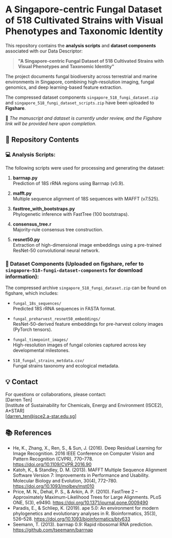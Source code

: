 # A Singapore-centric Fungal Dataset of 518 Cultivated Strains with Visual Phenotypes and Taxonomic Identity

This repository contains the **analysis scripts** and **dataset components** associated with our Data Descriptor:

> **"A Singapore-centric Fungal Dataset of 518 Cultivated Strains with Visual Phenotypes and Taxonomic Identity"**

The project documents fungal biodiversity across terrestrial and marine environments in Singapore, combining high-resolution imaging, fungal genomics, and deep learning-based feature extraction.

The compressed dataset components `singapore_518_fungi_dataset.zip` and `singapore_518_fungi_dataset_scripts.zip` have been uploaded to **Figshare**.  

📝 _The manuscript and dataset is currently under review, and the Figshare link will be provided here upon completion._

## 📂 Repository Contents

### 💻 Analysis Scripts:
The following scripts were used for processing and generating the dataset:

1. **barrnap.py**  
   Prediction of 18S rRNA regions using Barrnap (v0.9).

2. **mafft.py**  
   Multiple sequence alignment of 18S sequences with MAFFT (v7.525).

3. **fasttree_with_bootstraps.py**  
   Phylogenetic inference with FastTree (100 bootstraps).

4. **consensus_tree.r**  
   Majority-rule consensus tree construction.

5. **resnet50.py**  
   Extraction of high-dimensional image embeddings using a pre-trained ResNet-50 convolutional neural network.

### 🍄 Dataset Components (Uploaded on figshare, refer to `singapore-518-fungi-dataset-components` for download information):
The compressed archive `singapore_518_fungi_dataset.zip` can be found on figshare, which includes:

- `fungal_18s_sequences/`  
  Predicted 18S rRNA sequences in FASTA format.

- `fungal_preharvest_resnet50_embeddings/`  
  ResNet-50-derived feature embeddings for pre-harvest colony images (PyTorch tensors).

- `fungal_timepoint_images/`  
  High-resolution images of fungal colonies captured across key developmental milestones. 

- `518_fungal_strains_metdata.csv/`  
  Fungal strains taxonomy and ecological metadata.
  
## 💡 Contact
For questions or collaborations, please contact:  
[Darren Ten]  
[Institute of Sustainability for Chemicals, Energy and Environment (ISCE2), A*STAR]  
[darren_ten@isce2.a-star.edu.sg]

## 📚 References
- He, K., Zhang, X., Ren, S., & Sun, J. (2016). Deep Residual Learning for Image Recognition. 2016 IEEE Conference on Computer Vision and Pattern Recognition (CVPR), 770–778. https://doi.org/10.1109/CVPR.2016.90
- Katoh, K., & Standley, D. M. (2013). MAFFT Multiple Sequence Alignment Software Version 7: Improvements in Performance and Usability. Molecular Biology and Evolution, 30(4), 772–780. https://doi.org/10.1093/molbev/mst010
- Price, M. N., Dehal, P. S., & Arkin, A. P. (2010). FastTree 2 – Approximately Maximum-Likelihood Trees for Large Alignments. PLoS ONE, 5(3), e9490. https://doi.org/10.1371/journal.pone.0009490
- Paradis, E., & Schliep, K. (2019). ape 5.0: An environment for modern phylogenetics and evolutionary analyses in R. Bioinformatics, 35(3), 526–528. https://doi.org/10.1093/bioinformatics/bty633
- Seemann, T. (2013). barrnap 0.9: Rapid ribosomal RNA prediction. https://github.com/tseemann/barrnap

